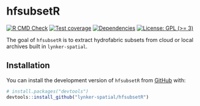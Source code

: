 
<!-- README.md is generated from README.Rmd. Please edit that file -->

# hfsubsetR

<!-- badges: start -->

[![R CMD
Check](https://github.com/lynker-spatial/hfsubsetR/actions/workflows/R-CMD-check.yaml/badge.svg)](https://github.com/lynker-spatial/hfsubsetR/actions/workflows/R-CMD-check.yaml)
[![Test
coverage](https://github.com/lynker-spatial/hfsubsetR/actions/workflows/test-coverage.yaml/badge.svg)](https://github.com/lynker-spatial/hfsubsetR/actions/workflows/test-coverage.yaml)
[![Dependencies](https://img.shields.io/badge/dependencies-8/71-orange?style=flat)](#)
[![License: GPL (\>=
3)](https://img.shields.io/badge/License-GPL%20%28%3E%3D%203%29-blue.svg)](https://choosealicense.com/licenses/gpl-3.0/)
<!-- badges: end -->

The goal of `hfsubsetR` is to extract hydrofabric subsets from cloud or
local archives built in `lynker-spatial`.

## Installation

You can install the development version of `hfsubsetR` from
[GitHub](https://github.com/) with:

``` r
# install.packages("devtools")
devtools::install_github("lynker-spatial/hfsubsetR")
```
